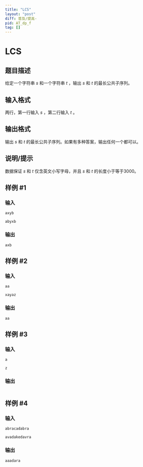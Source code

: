 ```yaml
---
title: "LCS"
layout: "post"
diff: 普及/提高-
pid: AT_dp_f
tag: []
---
```


# LCS

## 题目描述

给定一个字符串 $s$ 和一个字符串 $t$ ，输出 $s$ 和 $t$ 的最长公共子序列。

## 输入格式

两行，第一行输入 $s$ ，第二行输入 $t$ 。

## 输出格式

输出 $s$ 和 $t$ 的最长公共子序列。如果有多种答案，输出任何一个都可以。

## 说明/提示

数据保证 $s$ 和 $t$ 仅含英文小写字母，并且 $s$ 和 $t$ 的长度小于等于3000。

## 样例 #1

### 输入

```
axyb
abyxb
```

### 输出

```
axb
```

## 样例 #2

### 输入

```
aa
xayaz
```

### 输出

```
aa
```

## 样例 #3

### 输入

```
a
z
```

### 输出

```

```

## 样例 #4

### 输入

```
abracadabra
avadakedavra
```

### 输出

```
aaadara
```


